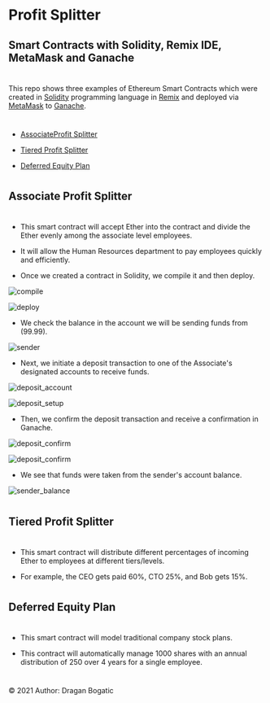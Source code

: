 # Profit Splitter 

## Smart Contracts with Solidity, Remix IDE, MetaMask and Ganache
#

This repo shows three examples of Ethereum Smart Contracts which were created in [Solidity](https://docs.soliditylang.org/en/v0.7.4/) programming language in [Remix](https://remix-project.org/) and deployed via [MetaMask](https://metamask.io/) to [Ganache](https://www.trufflesuite.com/ganache). 
#

* [AssociateProfit Splitter](#associate-profit-splitter)

* [Tiered Profit Splitter](#tiered-profit-splitter)

* [Deferred Equity Plan](#deferred-equity-plan)

#
## Associate Profit Splitter
#

* This smart contract will accept Ether into the contract and divide the Ether evenly among the associate level employees. 

* It will allow the Human Resources department to pay employees quickly and efficiently.

* Once we created a contract in Solidity, we compile it and then deploy.

![compile](images/Screen_Shot1.png)

![deploy](images/Screen_Shot8.png)

* We check the balance in the account we will be sending funds from (99.99).

![sender](images/Screen_Shot2.png)

* Next, we initiate a deposit transaction to one of the Associate's designated accounts to receive funds.

![deposit_account](images/Screen_Shot3.png)

![deposit_setup](images/Screen_Shot4.png)

* Then, we confirm the deposit transaction and receive a confirmation in Ganache.

![deposit_confirm](images/Screen_Shot5.png)

![deposit_confirm](images/Screen_Shot6.png)

* We see that funds were taken from the sender's account balance.

![sender_balance](images/Screen_Shot7.png)
#
## Tiered Profit Splitter
#
* This smart contract will distribute different percentages of incoming Ether to employees at different tiers/levels. 

* For example, the CEO gets paid 60%, CTO 25%, and Bob gets 15%.
#
## Deferred Equity Plan
#
* This smart contract will model traditional company stock plans. 

* This contract will automatically manage 1000 shares with an annual distribution of 250 over 4 years for a single employee.

#
© 2021 Author: Dragan Bogatic





